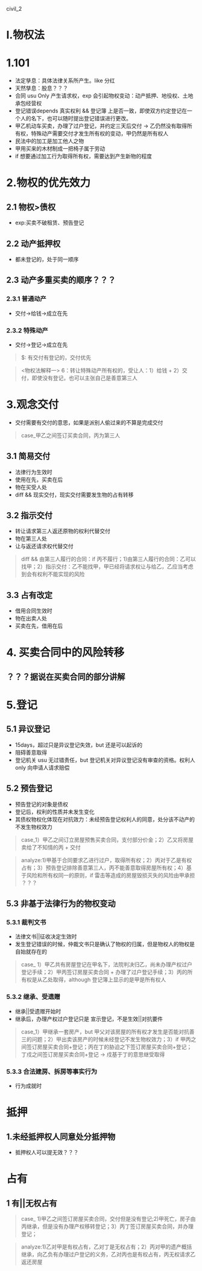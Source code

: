 civil_2

# I.物权法
# 1.101
- 法定孳息：具体法律关系所产生。like 分红
- 天然孳息：股息？？？
- 合同 usu Only 产生请求权，exp 会引起物权变动：动产抵押、地役权、土地承包经营权
- 登记错误depends 真实权利 && 登记簿 上是否一致，即使双方约定登记在一个人的名下，也可以随时提出登记错误进行更改。
- 甲乙机动车买卖，办理了过户登记，并约定三天后交付 -> 乙仍然没有取得所有权，特殊动产需要交付才发生所有权的变动，甲仍然是所有权人
- 民法中的加工是加工他人之物
- 甲用买来的木材制成一把椅子属于劳动
- if 想要通过加工行为取得所有权，需要达到产生新物的程度

# 2.物权的优先效力
## 2.1 物权>债权
- exp:买卖不破租赁、预告登记

## 2.2 动产抵押权
- 都未登记的，处于同一顺序

## 2.3 动产多重买卖的顺序？？？
### 2.3.1 普通动产
- 交付->给钱->成立在先

### 2.3.2 特殊动产
- 交付->登记->成立在先

> $: 有交付有登记的，交付优先

> <物权法解释一> 6：转让特殊动产所有权的，受让人：1）给钱 + 2）交付，即使没有登记，也可以主张自己是善意第三人

# 3.观念交付
- 交付需要有交付的意思，如果是派别人偷过来的不算是完成交付

>case_甲乙之间签订买卖合同，丙为第三人

## 3.1 简易交付
- 法律行为生效时
- 使用在先，买卖在后
- 物在买受人处
- diff && 现实交付，现实交付需要发生物的占有转移

## 3.2 指示交付
- 转让请求第三人返还原物的权利代替交付
- 物在第三人处
- 让与返还请求权代替交付

>diff && 由第三人履行的合同：if 丙不履行；1)由第三人履行的合同：乙可以找甲；2）指示交付：乙不能找甲，甲已经将请求权让与给乙，乙应当考虑到会有权利不能实现的风险

## 3.3 占有改定
- 借用合同生效时
- 物在出卖人处
- 买卖在先，借用在后

# 4. 买卖合同中的风险转移
## ？？？据说在买卖合同的部分讲解

# 5.登记
## 5.1 异议登记
- 15days，超过只是异议登记失效，but 还是可以起诉的
- 阻碍善意取得
- 登记机关 usu 无过错责任，but 登记机关对异议登记没有审查的资格。权利人 only 向申请人请求赔偿

## 5.2 预告登记
- 预告登记的对象是债权
- 登记后，权利的性质并未发生变化
- 其债权物权化体现在对抗效力：未经预告登记权利人的同意，处分该不动产的不发生物权效力

> case_1）甲乙之间订立房屋预售买卖合同，支付部分价金；2）乙又将房屋卖给了不知情的丙 + 交付

> analyze:1)甲基于合同要求乙进行过户，取得所有权；2）丙对于乙是有权占有；3）预告登记排除善意第三人，丙不能善意取得房屋所有权；4）基于风险和所有权同一的原则，if 雷击等造成的房屋毁损灭失的风险由甲承担 ？？？

## 5.3 非基于法律行为的物权变动
### 5.3.1 裁判文书
- 法律文书||征收决定生效时
- 发生登记错误的时候，仲裁文书只是确认了物权的归属，但是物权人的物权是自始就存在的

> case_ 1）甲乙共有房屋登记在甲名下，法院判决归乙，尚未办理产权过户登记手续；2）甲丙签订房屋买卖合同 + 办理了过户登记手续；3）丙的所有权是从乙处取得，although 登记簿上显示的是甲是所有权人

### 5.3.2 继承、受遗赠
- 继承||受遗赠开始时
- 继承后，办理产权过户登记只是 宣示登记，不是生效||对抗要件

> case_1）甲继承一套房产，but 甲父对该房屋的所有权才发生是否能对抗善三的问题；2）甲出卖该房产的时候未经登记不发生物权效力；3）if 甲丙之间签订房屋买卖合同+登记；丙在丁的胁迫之下签订房屋买卖合同+登记；丁戍之间签订房屋买卖合同+登记 -> 戍基于丁的意思继受取得 

### 5.3.3 合法建房、拆房等事实行为
- 行为成就时

# 抵押
## 1.未经抵押权人同意处分抵押物
- 抵押权人可以提无效？？？


# 占有
## 1 有||无权占有

> case_ 1)甲乙之间签订房屋买卖合同，交付但是没有登记;2)甲死亡，房子由丙继承，但是没有办理产权移转登记；3）丙丁签订房屋买卖合同，并办理登记；

>analyze:1)乙对甲是有权占有，乙对丁是无权占有；2）丙对甲的遗产概括继承，向乙负有办理过户登记的义务，乙对丙也是有权占有，丙无权请求乙返还房屋
